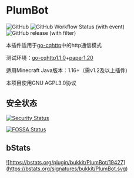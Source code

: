 # PlumBot

![GitHub](https://img.shields.io/github/license/RegadPoleCN/PlumBot)
![GitHub Workflow Status (with event)](https://img.shields.io/github/actions/workflow/status/RegadPoleCN/PlumBot/Java%20CI%20with%20Maven)
![GitHub release (with filter)](https://img.shields.io/github/v/release/RegadPoleCN/PlumBot)

本插件适用于[go-cqhttp](https://github.com/Mrs4s/go-cqhttp)中的http通信模式

测试环境：[go-cqhttp1.1.0](https://github.com/Mrs4s/go-cqhttp/releases/tag/v1.1.0)+[paper1.20](https://papermc.io/downloads/paper)

适用Minecraft Java版本：1.16+（需v1.2及以上插件)

本项目使用GNU AGPL3.0协议


## 安全状态

[![Security Status](https://www.murphysec.com/platform3/v31/badge/1688843132023492608.svg)](https://www.murphysec.com/console/report/1688753239833206784/1688843132023492608)

[![FOSSA Status](https://app.fossa.com/api/projects/git%2Bgithub.com%2FRegadPoleCN%2FPlumBot.svg?type=large)](https://app.fossa.com/projects/git%2Bgithub.com%2FRegadPoleCN%2FPlumBot?ref=badge_large)

## bStats

<a href="https://bstats.org/plugin/bukkit/PlumBot/19427">![https://bstats.org/plugin/bukkit/PlumBot/19427](https://bstats.org/signatures/bukkit/PlumBot.svg)</a>
